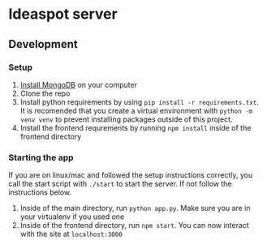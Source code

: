 # Ideaspot server

## Development
### Setup
1. [Install MongoDB](https://docs.mongodb.com/manual/installation/) on your computer
2. Clone the repo
3. Install python requirements by using `pip install -r requirements.txt`. It is recomended that you create a virtual environment with `python -m venv venv` to prevent installing packages outside of this project.
4. Install the frontend requrements by running `npm install` inside of the frontend directory
### Starting the app
If you are on linux/mac and followed the setup instructions correctly, you call the start script with `./start` to start the server. If not follow the instructions below.
1. Inside of the main directory, run `python app.py`. Make sure you are in your virtualenv if you used one
2. Inside of the frontend directory, run `npm start`.
You can now interact with the site at `localhost:3000`

